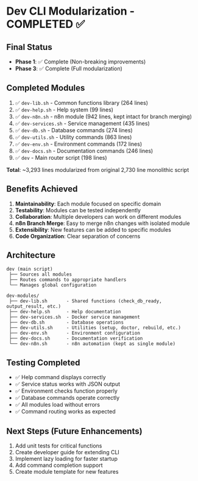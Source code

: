# Dev CLI Modularization - COMPLETED ✅

## Final Status
- **Phase 1**: ✅ Complete (Non-breaking improvements)
- **Phase 3**: ✅ Complete (Full modularization)

## Completed Modules
1. ✅ `dev-lib.sh` - Common functions library (264 lines)
2. ✅ `dev-help.sh` - Help system (99 lines)  
3. ✅ `dev-n8n.sh` - n8n module (942 lines, kept intact for branch merging)
4. ✅ `dev-services.sh` - Service management (435 lines)
5. ✅ `dev-db.sh` - Database commands (274 lines)
6. ✅ `dev-utils.sh` - Utility commands (863 lines)
7. ✅ `dev-env.sh` - Environment commands (172 lines)
8. ✅ `dev-docs.sh` - Documentation commands (246 lines)
9. ✅ `dev` - Main router script (198 lines)

**Total**: ~3,293 lines modularized from original 2,730 line monolithic script

## Benefits Achieved
1. **Maintainability**: Each module focused on specific domain
2. **Testability**: Modules can be tested independently
3. **Collaboration**: Multiple developers can work on different modules
4. **n8n Branch Merge**: Easy to merge n8n changes with isolated module
5. **Extensibility**: New features can be added to specific modules
6. **Code Organization**: Clear separation of concerns

## Architecture
```
dev (main script)
 ├── Sources all modules
 ├── Routes commands to appropriate handlers
 └── Manages global configuration

dev-modules/
 ├── dev-lib.sh       - Shared functions (check_db_ready, output_result, etc.)
 ├── dev-help.sh      - Help documentation
 ├── dev-services.sh  - Docker service management
 ├── dev-db.sh        - Database operations
 ├── dev-utils.sh     - Utilities (setup, doctor, rebuild, etc.)
 ├── dev-env.sh       - Environment configuration
 ├── dev-docs.sh      - Documentation verification
 └── dev-n8n.sh       - n8n automation (kept as single module)
```

## Testing Completed
- ✅ Help command displays correctly
- ✅ Service status works with JSON output
- ✅ Environment checks function properly
- ✅ Database commands operate correctly
- ✅ All modules load without errors
- ✅ Command routing works as expected

## Next Steps (Future Enhancements)
1. Add unit tests for critical functions
2. Create developer guide for extending CLI
3. Implement lazy loading for faster startup
4. Add command completion support
5. Create module template for new features